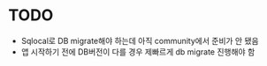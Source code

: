 # TODO
- Sqlocal로 DB migrate해야 하는데 아직 community에서 준비가 안 됐음
- 앱 시작하기 전에 DB버전이 다를 경우 제빠르게 db migrate 진행해야 함